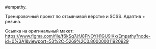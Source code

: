 #empathy.

Тренировочный проект по отзывчивой вёрстке и SCSS. Адаптив + резина.

Ссылка на оригинальный макет:
https://www.figma.com/file/f6kSq7JfJ8FNOYH1GU9lKx/Empathy?node-id=0%3A1&viewport=53%2C-5269%2C0.800000011920929